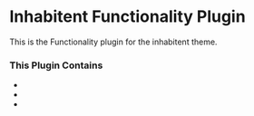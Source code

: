 # Inhabitent Functionality Plugin

This is the Functionality plugin for the inhabitent theme.

### This Plugin Contains
*
*
*